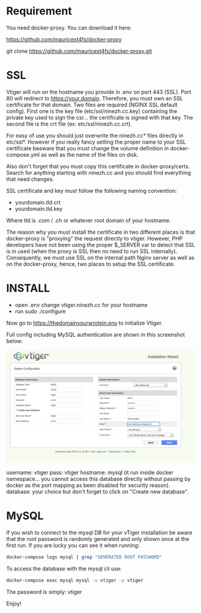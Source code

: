 # Requirement

You need docker-proxy. You can download it here:

https://github.com/mauricext4fs/docker-proxy

git clone https://github.com/mauricext4fs/docker-proxy.git

# SSL

Vtiger will run on the hostname you provide in .env on port 
443 (SSL). Port 80 will redirect to https://your.domain. 
Therefore, you must own an SSL certificate for that domain.
Two files are required (NGINX SSL default config). First 
one is the key file (etc/ssl/ninezh.cc.key) containing the private key used to sign 
the csr... the certificate is signed with that key. The 
second file is the crt file (ex: etc/ssl/ninezh.cc.crt).

For easy of use you should just overwrite the ninezh.cc* files 
directly in etc/ssl*. However if you really fancy setting 
the proper name to your SSL certificate beaware that you 
must change the volume definition in docker-compose.yml 
as well as the name of the files on disk.

Also don't forget that you must copy this certificate in 
docker-proxy/certs. Search for anything starting with 
ninezh.cc and you should find everything that need changes.

SSL certificate and key must follow the following 
naming convention: 

- yourdomain.tld.crt
- yourdomain.tld.key

Where tld is .com / .ch or whatever root domain of your hostname.

The reason why you must install the certificate in two 
different places is that docker-proxy is "proxying" the
request directly to vtiger. However, PHP developers have 
not been using the proper $_SERVER var to detect that 
SSL is in used (when the proxy is SSL then no need to 
run SSL internally). Consequently, we must use SSL on the 
internal path Nginx server as well as on the docker-proxy,
hence, two places to setup the SSL certificate.


# INSTALL

- open .env change vtiger.ninezh.cc for your hostname
- run sudo ./configure

Now go to https://thedomainyourwrotein.env
to initialize Vtiger.

Full config including MySQL authentication  are shown 
in this screenshot below:

<img src="assets/img/setup_screenshot.png">

username: vtiger
pass: vtiger
hostname: mysql (it run inside docker namespace... you cannot access 
	  this database directly without passing by docker as the port
	  mapping as been disabled for security reason).
database: your choice but don't forget to click on "Create new database".

# MySQL

If you wish to connect to the mysql DB for your vTiger installation be aware that the root password 
is randomly generated and only shown once at the first run. If you are lucky you can see it when 
running: 

```sh
docker-compose logs mysql | grep "GENERATED ROOT PASSWORD"
```

To access the database with the mysql cli use:

```sh
docker-compose exec mysql mysql -u vtiger -p vtiger
```
The password is simply: vtiger


Enjoy!
